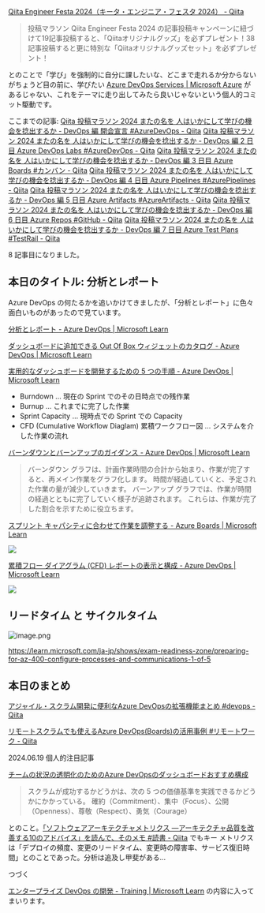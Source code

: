 [Qiita Engineer Festa 2024（キータ・エンジニア・フェスタ 2024） - Qiita](https://qiita.com/official-campaigns/engineer-festa/2024)

> 投稿マラソン
> Qiita Engineer Festa 2024 の記事投稿キャンペーンに紐づけて19記事投稿すると、「Qiitaオリジナルグッズ」を必ずプレゼント！38記事投稿すると更に特別な「Qiitaオリジナルグッズセット」を必ずプレゼント！

とのことで「学び」を強制的に自分に課したいな、どこまで走れるか分からないがちょうど目の前に、学びたい [Azure DevOps Services | Microsoft Azure](https://azure.microsoft.com/ja-jp/products/devops) があるじゃない、これをテーマに走り出してみたら良いじゃないという個人的コミット駆動です。


ここまでの記事: 
[Qiita 投稿マラソン 2024 またの名を 人はいかにして学びの機会を捻出するか - DevOps 編 開会宣言 #AzureDevOps - Qiita](https://qiita.com/e99h2121/items/02fcccdc257a0c534fff)
[Qiita 投稿マラソン 2024 またの名を 人はいかにして学びの機会を捻出するか - DevOps 編 2 日目 Azure DevOps Labs #AzureDevOps - Qiita](https://qiita.com/e99h2121/items/f3e9672103aead998379)
[Qiita 投稿マラソン 2024 またの名を 人はいかにして学びの機会を捻出するか - DevOps 編 3 日目 Azure Boards #カンバン - Qiita](https://qiita.com/e99h2121/items/d79a7edba67b133dfc37)
[Qiita 投稿マラソン 2024 またの名を 人はいかにして学びの機会を捻出するか - DevOps 編 4 日目 Azure Pipelines #AzurePipelines - Qiita](https://qiita.com/e99h2121/items/564e9126eb5f93765346)
[Qiita 投稿マラソン 2024 またの名を 人はいかにして学びの機会を捻出するか - DevOps 編 5 日目 Azure Artifacts #AzureArtifacts - Qiita](https://qiita.com/e99h2121/items/d0f2b3f5c308d0910775)
[Qiita 投稿マラソン 2024 またの名を 人はいかにして学びの機会を捻出するか - DevOps 編 6 日目 Azure Repos #GitHub - Qiita](https://qiita.com/e99h2121/items/f78e69d9c82b60addb82)
[Qiita 投稿マラソン 2024 またの名を 人はいかにして学びの機会を捻出するか - DevOps 編 7 日目 Azure Test Plans #TestRail - Qiita](https://qiita.com/e99h2121/items/b4598ffb6fffd9ab07a5)

8 記事目になりました。


## 本日のタイトル: 分析とレポート

Azure DevOps の何たるかを追いかけてきましたが、「分析とレポート」に色々面白いものがあったので見ています。

[分析とレポート - Azure DevOps | Microsoft Learn](https://learn.microsoft.com/ja-jp/azure/devops/report/?view=azure-devops)

[ダッシュボードに追加できる Out Of Box ウィジェットのカタログ - Azure DevOps | Microsoft Learn](https://learn.microsoft.com/ja-jp/azure/devops/report/dashboards/widget-catalog?view=azure-devops)

[実用的なダッシュボードを開発するための 5 つの手順 - Azure DevOps | Microsoft Learn](https://learn.microsoft.com/ja-jp/azure/devops/report/dashboards/dashboard-focus?view=azure-devops&source=recommendations)

- Burndown ... 現在の Sprint でのその日時点での残作業
- Burnup ... これまでに完了した作業
- Sprint Capacity ... 現時点での Sprint での Capacity
- CFD (Cumulative Workflow Diaglam) 累積ワークフロー図 ... システムを介した作業の流れ

[バーンダウンとバーンアップのガイダンス - Azure DevOps | Microsoft Learn](https://learn.microsoft.com/ja-jp/azure/devops/report/dashboards/burndown-guidance?view=azure-devops)

>バーンダウン グラフは、計画作業時間の合計から始まり、作業が完了すると、再メイン作業をグラフ化します。 時間が経過していくと、予定された作業の量が減少していきます。
バーンアップ グラフでは、作業が時間の経過とともに完了していく様子が追跡されます。 これらは、作業が完了した割合を示すために役立ちます。

[スプリント キャパシティに合わせて作業を調整する - Azure Boards | Microsoft Learn](https://learn.microsoft.com/ja-jp/azure/devops/boards/sprints/adjust-work?view=azure-devops)

![](https://learn.microsoft.com/ja-jp/azure/devops/boards/sprints/media/ic795969.png)

[累積フロー ダイアグラム (CFD) レポートの表示と構成 - Azure DevOps | Microsoft Learn](https://learn.microsoft.com/ja-jp/azure/devops/report/dashboards/cumulative-flow?view=azure-devops)

![](https://learn.microsoft.com/ja-jp/azure/devops/report/dashboards/media/cfd/analytics-cfd-intro.png)

## リードタイム と サイクルタイム

![image.png](https://qiita-image-store.s3.ap-northeast-1.amazonaws.com/0/93824/8c1847c7-7078-ff24-9d66-8108728087fa.png)

https://learn.microsoft.com/ja-jp/shows/exam-readiness-zone/preparing-for-az-400-configure-processes-and-communications-1-of-5



## 本日のまとめ

[アジャイル・スクラム開発に便利なAzure DevOpsの拡張機能まとめ #devops - Qiita](https://qiita.com/sugulu_Ogawa_ISID/items/325d7c9211fa1ea01550)

[リモートスクラムでも使えるAzure DevOps(Boards)の活用事例 #リモートワーク - Qiita](https://qiita.com/motuo/items/029a9f14f5c256bbc258)


2024.06.19 個人的注目記事

[チームの状況の透明化のためのAzure DevOpsのダッシュボードおすすめ構成](https://zenn.dev/yuriemori/articles/e8f6acd75fbef0)

> スクラムが成功するかどうかは、次の 5 つの価値基準を実践できるかどうかにかかっている。
確約（Commitment）、集中（Focus）、公開（Openness）、尊敬（Respect）、勇気（Courage）

とのこと。[「ソフトウェアアーキテクチャメトリクス ―アーキテクチャ品質を改善する10のアドバイス」を読んで、そのメモ #読書 - Qiita](https://qiita.com/e99h2121/items/55c3d76d722fb59ee27c) でもキー メトリクスは「デプロイの頻度、変更のリードタイム、変更時の障害率、サービス復旧時間」とのことであった。分析は追及し甲斐がある...

つづく

[エンタープライズ DevOps の開発 - Training | Microsoft Learn](https://learn.microsoft.com/ja-jp/training/paths/az-400-work-git-for-enterprise-devops/) の内容に入ってまいります。
